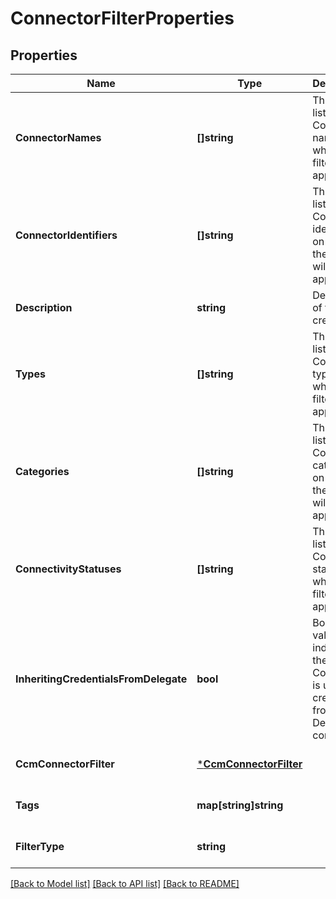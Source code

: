 # ConnectorFilterProperties

## Properties
Name | Type | Description | Notes
------------ | ------------- | ------------- | -------------
**ConnectorNames** | **[]string** | This is the list of the Connector names on which the filter will be applied. | [optional] [default to null]
**ConnectorIdentifiers** | **[]string** | This is the list of the Connector identifiers on which the filter will be applied. | [optional] [default to null]
**Description** | **string** | Description of filter created. | [optional] [default to null]
**Types** | **[]string** | This is the list of the Connector types on which the filter will be applied. | [optional] [default to null]
**Categories** | **[]string** | This is the list of the Connector category on which the filter will be applied. | [optional] [default to null]
**ConnectivityStatuses** | **[]string** | This is the list of the Connector status on which the filter will be applied. | [optional] [default to null]
**InheritingCredentialsFromDelegate** | **bool** | Boolean value to indicate if the Connector is using credentials from the Delegate to connect. | [optional] [default to null]
**CcmConnectorFilter** | [***CcmConnectorFilter**](CcmConnectorFilter.md) |  | [optional] [default to null]
**Tags** | **map[string]string** |  | [optional] [default to null]
**FilterType** | **string** |  | [optional] [default to null]

[[Back to Model list]](../README.md#documentation-for-models) [[Back to API list]](../README.md#documentation-for-api-endpoints) [[Back to README]](../README.md)

